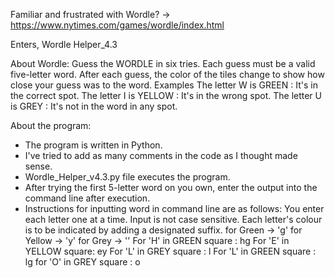Familiar and frustrated with Wordle? -> https://www.nytimes.com/games/wordle/index.html

Enters, Wordle Helper_4.3

About Wordle:
Guess the WORDLE in six tries.
Each guess must be a valid five-letter word.
After each guess, the color of the tiles change to show how close your guess was to the word.
Examples
The letter W is GREEN  : It's in the correct spot.
The letter I is YELLOW : It's in the wrong spot.
The letter U is GREY   : It's not in the word in any spot.

About the program:
- The program is written in Python.
- I've tried to add as many comments in the code as I thought made sense.
- Wordle_Helper_v4.3.py file executes the program.
- After trying the first 5-letter word on you own, enter the output into the command line after execution.
- Instructions for inputting word in command line are as follows:
    You enter each letter one at a time.
    Input is not case sensitive.
    Each letter's colour is to be indicated by adding a designated suffix.
        for Green  -> 'g'
        for Yellow -> 'y'
        for Grey   -> ''
        For 'H' in GREEN square : hg
        For 'E' in YELLOW square: ey
        For 'L' in GREY square  : l
        For 'L' in GREEN square : lg
        for 'O' in GREY square  : o
